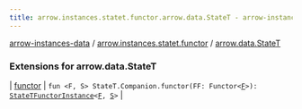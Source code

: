```yaml
---
title: arrow.instances.statet.functor.arrow.data.StateT - arrow-instances-data
---
```


[arrow-instances-data](../../index.html) / [arrow.instances.statet.functor](../index.html) / [arrow.data.StateT](./index.html)

### Extensions for arrow.data.StateT

| [functor](functor.html) | `fun <F, S> StateT.Companion.functor(FF: Functor<`[`F`](functor.html#F)`>): `[`StateTFunctorInstance`](../../arrow.instances/-state-t-functor-instance/index.html)`<`[`F`](functor.html#F)`, `[`S`](functor.html#S)`>` |

